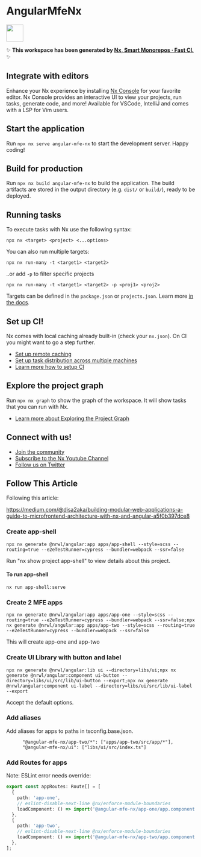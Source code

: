 # AngularMfeNx

<a alt="Nx logo" href="https://nx.dev" target="_blank" rel="noreferrer"><img src="https://raw.githubusercontent.com/nrwl/nx/master/images/nx-logo.png" width="45"></a>

✨ **This workspace has been generated by [Nx, Smart Monorepos · Fast CI.](https://nx.dev)** ✨

## Integrate with editors

Enhance your Nx experience by installing [Nx Console](https://nx.dev/nx-console) for your favorite editor. Nx Console
provides an interactive UI to view your projects, run tasks, generate code, and more! Available for VSCode, IntelliJ and
comes with a LSP for Vim users.

## Start the application

Run `npx nx serve angular-mfe-nx` to start the development server. Happy coding!

## Build for production

Run `npx nx build angular-mfe-nx` to build the application. The build artifacts are stored in the output directory (e.g. `dist/` or `build/`), ready to be deployed.

## Running tasks

To execute tasks with Nx use the following syntax:

```
npx nx <target> <project> <...options>
```

You can also run multiple targets:

```
npx nx run-many -t <target1> <target2>
```

..or add `-p` to filter specific projects

```
npx nx run-many -t <target1> <target2> -p <proj1> <proj2>
```

Targets can be defined in the `package.json` or `projects.json`. Learn more [in the docs](https://nx.dev/features/run-tasks).

## Set up CI!

Nx comes with local caching already built-in (check your `nx.json`). On CI you might want to go a step further.

- [Set up remote caching](https://nx.dev/features/share-your-cache)
- [Set up task distribution across multiple machines](https://nx.dev/nx-cloud/features/distribute-task-execution)
- [Learn more how to setup CI](https://nx.dev/recipes/ci)

## Explore the project graph

Run `npx nx graph` to show the graph of the workspace.
It will show tasks that you can run with Nx.

- [Learn more about Exploring the Project Graph](https://nx.dev/core-features/explore-graph)

## Connect with us!

- [Join the community](https://nx.dev/community)
- [Subscribe to the Nx Youtube Channel](https://www.youtube.com/@nxdevtools)
- [Follow us on Twitter](https://twitter.com/nxdevtools)

## Follow This Article

Following this article:

https://medium.com/@disa2aka/building-modular-web-applications-a-guide-to-microfrontend-architecture-with-nx-and-angular-a5f0b397dce8

### Create app-shell

```shell
npx nx generate @nrwl/angular:app apps/app-shell --style=scss --routing=true --e2eTestRunner=cypress --bundler=webpack --ssr=false
```
Run "nx show project app-shell" to view details about this project.

#### To run app-shell

```shell
nx run app-shell:serve
```

### Create 2 MFE apps

```shell
npx nx generate @nrwl/angular:app apps/app-one --style=scss --routing=true --e2eTestRunner=cypress --bundler=webpack --ssr=false;npx nx generate @nrwl/angular:app apps/app-two --style=scss --routing=true --e2eTestRunner=cypress --bundler=webpack --ssr=false
```

This will create app-one and app-two

### Create UI Library with button and label

```shell
npx nx generate @nrwl/angular:lib ui --directory=libs/ui;npx nx generate @nrwl/angular:component ui-button --directory=libs/ui/src/lib/ui-button --export;npx nx generate @nrwl/angular:component ui-label --directory=libs/ui/src/lib/ui-label --export
```

Accept the default options.

### Add aliases

Add aliases for apps to paths in tsconfig.base.json.

```
      "@angular-mfe-nx/app-two/*": ["apps/app-two/src/app/*"],
      "@angular-mfe-nx/ui": ["libs/ui/src/index.ts"]
```

### Add Routes for apps

Note: ESLint error needs override:

```typescript
export const appRoutes: Route[] = [
  {
    path: 'app-one',
    // eslint-disable-next-line @nx/enforce-module-boundaries
    loadComponent: () => import('@angular-mfe-nx/app-one/app.component').then(m => m.AppComponent)
  },
  {
    path: 'app-two',
    // eslint-disable-next-line @nx/enforce-module-boundaries
    loadComponent: () => import('@angular-mfe-nx/app-two/app.component').then(m => m.AppComponent)
  },
];
```

